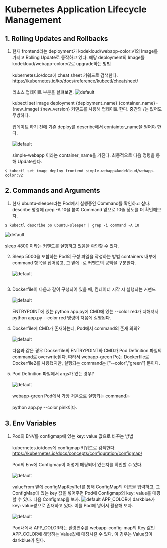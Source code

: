 # Kubernetes Application Lifecycle Management
## 1. Rolling Updates and Rollbacks
1. 현재 frontend라는 deployment가 kodekloud/webapp-color:v1의 Image를 가지고 Rolling Update로 동작하고 있다. 해당 deployment의 Image를 kodekloud/webapp-color:v2로 upgrade하는 방법
<br></br>
kubernetes.io/docs에 cheat sheet 키워드로 검색한다.
https://kubernetes.io/ko/docs/reference/kubectl/cheatsheet/
<br></br>
리소스 업데이트 부분을 살펴보면,
![default](./image/1119-1.PNG)
<br></br>
kubectl set image deployment {deployment_name} {container_name}={new_image}:{new_version} 커맨드를 사용해 업데이트 한다. 중간의 /는 없어도 무방하다.
<br></br>
업데이트 하기 전에 기존 deploy를 describe해서 containter_name을 얻어야 한다.
<br></br>
![default](./image/1119-2.PNG)
<br></br>
simple-webapp 이라는 container_name을 가진다.
최종적으로 다음 명령을 통해 Update한다.
```
$ kubectl set image deploy frontend simple-webapp=kodekloud/webapp-color:v2
```

## 2. Commands and Arguments
1. 현재 ubuntu-sleeper라는 Pod에서 실행중인 Command를 확인하고 싶다. describe 명령에 grep -A 10을 붙여 Command 앞으로 10줄 정도를 더 확인해보자.
```
$ kubectl describe po ubuntu-sleeper | grep -i command -A 10
```
![default](./image/1119-3.PNG)
<br></br>
sleep 4800 이라는 커맨드를 실행하고 있음을 확인할 수 있다.

2. Sleep 5000을 포함하는 Pod의 구성 파일을 작성하는 방법
containers 내부에 command 항목을 집어넣고, 그 밑에 -로 커맨드의 공백을 구분한다.
<br></br>
![default](./image/1119-4.PNG)
<br></br>

3. Dockerfile이 다음과 같이 구성되어 있을 때, 컨테이너 시작 시 실행되는 커맨드
<br></br>
![default](./image/1119-5.PNG)
<br></br>
ENTRYPOINT에 있는 python app.py에 CMD에 있는 --color red가 더해져서 python app.py --color red 명령이 처음에 실행된다.

4. Dockerfile에 CMD가 존재하는데, Pod에서 command의 존재 의의?
<br></br>
![default](./image/1119-6.PNG)
<br></br>
다음과 같은 경우 Dockerfile의 ENTRYPOINT와 CMD가 Pod Definition 파일의 command로 overwrite된다. 따라서 webapp-green Po는 Dockerfile로 Dockerfile2를 사용했지만, 실행되는 command는 ["--color","green"] 뿐이다.

5. Pod Definition 파일에서 args가 있는 경우?
<br></br>
![default](./image/1119-7.PNG)
<br></br>
webapp-green Pod에서 가장 처음으로 실행되는 command는
<br></br>
python app.py --color pink이다.

## 3. Env Variables
1. Pod의 ENV를 configmap에 있는 key: value 값으로 바꾸는 방법
<br></br>
kubernetes.io/docs에 configmap 키워드로 검색한다.
https://kubernetes.io/docs/concepts/configuration/configmap/
<br></br>
Pod의 Env에 Configmap이 어떻게 매핑되어 있는지를 확인할 수 있다.
<br></br>
![default](./image/1119-8.PNG)
<br></br>
valueFrom 밑에 configMapKeyRef를 통해 ConfigMap의 이름을 입력하고, 그 ConfigMap에 있는 key 값을 넣어주면 Pod에 Configmap의 key: value를 매핑할 수 있다.
다음 Configmap을 보자.
![default](./image/1119-9.PNG)
APP_COLOR에 darkblue가 key: value쌍으로 존재하고 있다.
이를 Pod에 넣어서 활용해 보자.
<br></br>
![default](./image/1119-10.PNG)
<br></br>
Pod내에서 APP_COLOR라는 환경변수를 webapp-config-map의 Key 값인 APP_COLOR에 해당하는 Value값에 매칭시킬 수 있다. 이 경우는 Value값이 darkblue가 된다.
